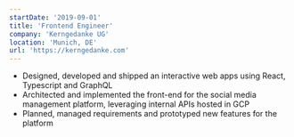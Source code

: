```yaml
---
startDate: '2019-09-01'
title: 'Frontend Engineer'
company: 'Kerngedanke UG'
location: 'Munich, DE'
url: 'https://kerngedanke.com'
---
```


- Designed, developed and shipped an interactive web apps using React, Typescript and GraphQL
- Architected and implemented the front-end for the social media management platform, leveraging internal APIs hosted in GCP
- Planned, managed requirements and prototyped new features for the platform